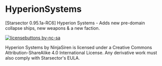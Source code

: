  # HyperionSystems
[Starsector 0.95.1a-RC6] Hyperion Systems - Adds new pre-domain collapse ships, new weapons & a new faction.

[![licensebuttons by-nc-sa](https://licensebuttons.net/l/by-nc-sa/3.0/88x31.png)](https://creativecommons.org/licenses/by-nc-sa/4.0)

Hyperion Systems by NinjaSiren is licensed under a Creative Commons Attribution-ShareAlike 4.0 International License.
Any derivative work must also comply with Starsector's EULA.
